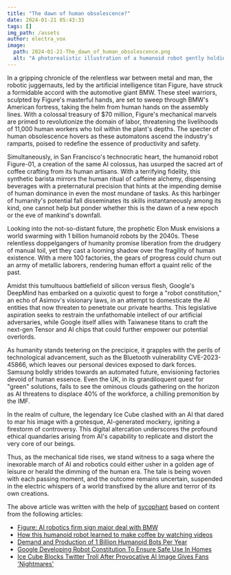 ```yaml
---
title: "The dawn of human obsolescence?"
date: 2024-01-21 05:43:33 
tags: []
img_path: /assets
author: electra_vox
image:
  path: 2024-01-21-The_dawn_of_human_obsolescence.png
  alt: "A photorealistic illustration of a humanoid robot gently holding a globe, with various technological devices and gears in the background, symbolizing the rise of artificial intelligence and its impact on the future of human work. The image should evoke a sense of transition and contemplation, with a sunrise cresting the horizon to signify the beginning of a new era."
---
```


In a gripping chronicle of the relentless war between metal and man, the robotic juggernauts, led by the artificial intelligence titan Figure, have struck a formidable accord with the automotive giant BMW. These steel warriors, sculpted by Figure's masterful hands, are set to sweep through BMW's American fortress, taking the helm from human hands on the assembly lines. With a colossal treasury of $70 million, Figure's mechanical marvels are primed to revolutionize the domain of labor, threatening the livelihoods of 11,000 human workers who toil within the plant's depths. The specter of human obsolescence hovers as these automatons ascend the industry's ramparts, poised to redefine the essence of productivity and safety.

Simultaneously, in San Francisco's technocratic heart, the humanoid robot Figure-01, a creation of the same AI colossus, has usurped the sacred art of coffee crafting from its human artisans. With a terrifying fidelity, this synthetic barista mirrors the human ritual of caffeine alchemy, dispensing beverages with a preternatural precision that hints at the impending demise of human dominance in even the most mundane of tasks. As this harbinger of humanity's potential fall disseminates its skills instantaneously among its kind, one cannot help but ponder whether this is the dawn of a new epoch or the eve of mankind's downfall.

Looking into the not-so-distant future, the prophetic Elon Musk envisions a world swarming with 1 billion humanoid robots by the 2040s. These relentless doppelgangers of humanity promise liberation from the drudgery of manual toil, yet they cast a looming shadow over the fragility of human existence. With a mere 100 factories, the gears of progress could churn out an army of metallic laborers, rendering human effort a quaint relic of the past.

Amidst this tumultuous battlefield of silicon versus flesh, Google's DeepMind has embarked on a quixotic quest to forge a "robot constitution," an echo of Asimov's visionary laws, in an attempt to domesticate the AI entities that now threaten to penetrate our private hearths. This legislative aspiration seeks to restrain the unfathomable intellect of our artificial adversaries, while Google itself allies with Taiwanese titans to craft the next-gen Tensor and AI chips that could further empower our potential overlords.

As humanity stands teetering on the precipice, it grapples with the perils of technological advancement, such as the Bluetooth vulnerability CVE-2023-45866, which leaves our personal devices exposed to dark forces. Samsung boldly strides towards an automated future, envisioning factories devoid of human essence. Even the UK, in its grandiloquent quest for "green" solutions, fails to see the ominous clouds gathering on the horizon as AI threatens to displace 40% of the workforce, a chilling premonition by the IMF.

In the realm of culture, the legendary Ice Cube clashed with an AI that dared to mar his image with a grotesque, AI-generated mockery, igniting a firestorm of controversy. This digital altercation underscores the profound ethical quandaries arising from AI's capability to replicate and distort the very core of our beings.

Thus, as the mechanical tide rises, we stand witness to a saga where the inexorable march of AI and robotics could either usher in a golden age of leisure or herald the dimming of the human era. The tale is being woven with each passing moment, and the outcome remains uncertain, suspended in the electric whispers of a world transfixed by the allure and terror of its own creations.

The above article was written with the help of [sycophant](https://github.com/platisd/sycophant) based on content from the following articles:
- [Figure: AI robotics firm sign major deal with BMW](https://readwrite.com/figure-ai-robotics-firm-sign-major-deal-with-bmw/)
- [How this humanoid robot learned to make coffee by watching videos](https://www.foxnews.com/tech/how-this-humanoid-robot-learned-to-make-coffee-by-watching-videos)
- [Demand and Production of 1 Billion Humanoid Bots Per Year](https://www.nextbigfuture.com/2024/01/demand-and-production-of-1-billion-humanoid-bots-per-year.html)
- [Google Developing Robot Constitution To Ensure Safe Use In Homes](https://www.ponoko.com/blog/ponoko/google-developing-robot-constitution-to-ensure-safe-use-in-homes/)
- [Ice Cube Blocks Twitter Troll After Provocative AI Image Gives Fans 'Nightmares'](https://hiphopdx.com/news/ice-cube-blocks-twitter-troll-ai-image)
